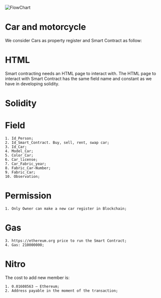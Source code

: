 ![FlowChart](http://alexgarcias.com.br/blog/wp-content/uploads/2017/05/AlexGarciasAttorneys.png)

# Car and motorcycle

We consider Cars as property register and Smart Contract as follow:

# HTML

Smart contracting needs an HTML page to interact with. The HTML page to interact with Smart Contract has the same field name and constant as we have in developing solidity.

# Solidity

# Field

    1. Id_Person;
    2. Id_Smart_Contract. Buy, sell, rent, swap car;
    3. Id_Car;
    4. Model_Car;
    5. Color_Car;
    6. Car_license;
    7. Car_Fabric_year;
    8. Fabric_Car-Number;
    9. Fabric_Car;
    10. Observation;

# Permission

    1. Only Owner can make a new car register in Blockchain;

# Gas

    3. https://ethereum.org price to run the Smart Contract;
    4. Gas: 210000000;

# Nitro

The cost to add new member is:

    1. 0.01608563 – Ethereum;
    2. Address payable in the moment of the transaction;
